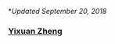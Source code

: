 
**Updated September 20, 2018*


### [Yixuan Zheng](https://easezzz.github.io/_includes/CV/C.V._Yixuan_Zheng.Aug2018.pdf)




